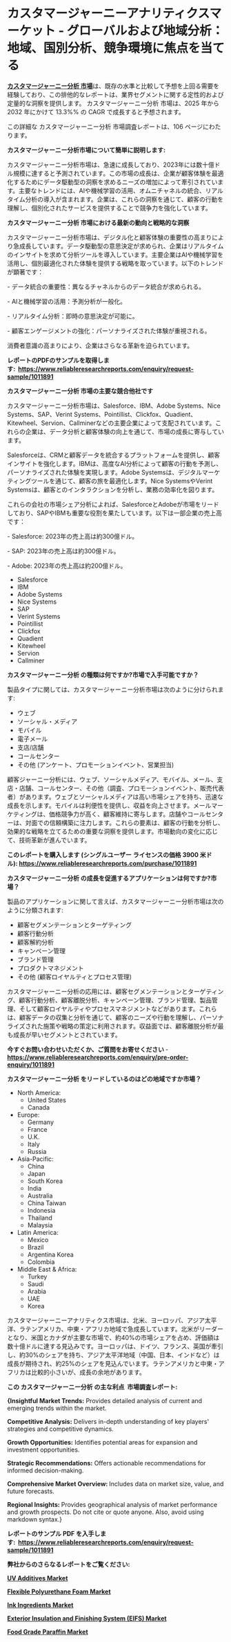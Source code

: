 <p><h1>カスタマージャーニーアナリティクスマーケット - グローバルおよび地域分析：地域、国別分析、競争環境に焦点を当てる</h1></p><p data-sourcepos="1:1-1:157"><strong><a href="https://www.reliableresearchreports.com/customer-journey-analytics-r1011891?utm_campaign=110&utm_medium=36&utm_source=Github&utm_content=ia&utm_term=24032025&utm_id=customer-journey-analytics">カスタマージャーニー分析 市場</a></strong>は、既存の水準と比較して予想を上回る需要を経験しており、この排他的なレポートは、業界セグメントに関する定性的および定量的な洞察を提供します。 カスタマージャーニー分析 市場は、2025 年から 2032 年にかけて 13.3%% の CAGR で成長すると予想されます。</p>
<p data-sourcepos="3:1-3:50">この詳細な カスタマージャーニー分析 市場調査レポートは、106 ページにわたります。</p>
<p><strong>カスタマージャーニー分析市場について簡単に説明します:</strong></p>
<p><p>カスタマージャーニー分析市場は、急速に成長しており、2023年には数十億ドル規模に達すると予測されています。この市場の成長は、企業が顧客体験を最適化するためにデータ駆動型の洞察を求めるニーズの増加によって牽引されています。主要なトレンドには、AIや機械学習の活用、オムニチャネルの統合、リアルタイム分析の導入が含まれます。企業は、これらの洞察を通じて、顧客の行動を理解し、個別化されたサービスを提供することで競争力を強化しています。</p></p>
<p><strong>カスタマージャーニー分析 市場における最新の動向と戦略的な洞察</strong></p>
<p><p>カスタマージャーニー分析市場は、デジタル化と顧客体験の重要性の高まりにより急成長しています。データ駆動型の意思決定が求められ、企業はリアルタイムのインサイトを求めて分析ツールを導入しています。主要企業はAIや機械学習を活用し、個別最適化された体験を提供する戦略を取っています。以下のトレンドが顕著です：</p><p>- データ統合の重要性：異なるチャネルからのデータ統合が求められる。</p><p>- AIと機械学習の活用：予測分析が一般化。</p><p>- リアルタイム分析：即時の意思決定が可能に。</p><p>- 顧客エンゲージメントの強化：パーソナライズされた体験が重視される。</p><p>消費者意識の高まりにより、企業はさらなる革新を迫られています。</p></p>
<p><strong>レポートのPDFのサンプルを取得します</strong><strong>:&nbsp;&nbsp;<a href="https://www.reliableresearchreports.com/enquiry/request-sample/1011891?utm_campaign=110&utm_medium=36&utm_source=Github&utm_content=ia&utm_term=24032025&utm_id=customer-journey-analytics">https://www.reliableresearchreports.com/enquiry/request-sample/1011891</a></strong></p>
<p><strong>カスタマージャーニー分析 市場の主要な競合他社です</strong></p>
<p><p>カスタマージャーニー分析市場は、Salesforce、IBM、Adobe Systems、Nice Systems、SAP、Verint Systems、Pointillist、Clickfox、Quadient、Kitewheel、Servion、Callminerなどの主要企業によって支配されています。これらの企業は、データ分析と顧客体験の向上を通じて、市場の成長に寄与しています。</p><p>Salesforceは、CRMと顧客データを統合するプラットフォームを提供し、顧客インサイトを強化します。IBMは、高度なAI分析によって顧客の行動を予測し、パーソナライズされた体験を実現します。Adobe Systemsは、デジタルマーケティングツールを通じて、顧客の旅を最適化します。Nice SystemsやVerint Systemsは、顧客とのインタラクションを分析し、業務の効率化を図ります。</p><p>これらの会社の市場シェア分析によれば、SalesforceとAdobeが市場をリードしており、SAPやIBMも重要な役割を果たしています。以下は一部企業の売上高です：</p><p>- Salesforce: 2023年の売上高は約300億ドル。</p><p>- SAP: 2023年の売上高は約300億ドル。</p><p>- Adobe: 2023年の売上高は約200億ドル。</p></p>
<p><ul><li>Salesforce</li><li>IBM</li><li>Adobe Systems</li><li>Nice Systems</li><li>SAP</li><li>Verint Systems</li><li>Pointillist</li><li>Clickfox</li><li>Quadient</li><li>Kitewheel</li><li>Servion</li><li>Callminer</li></ul></p>
<p><strong>カスタマージャーニー分析 の種類は何ですか?市場で入手可能ですか？</strong></p>
<p>製品タイプに関しては、カスタマージャーニー分析市場は次のように分けられます:</p>
<p><ul><li>ウェブ</li><li>ソーシャル・メディア</li><li>モバイル</li><li>電子メール</li><li>支店/店舗</li><li>コールセンター</li><li>その他 (アンケート、プロモーションイベント、営業担当)</li></ul></p>
<p><p>顧客ジャーニー分析には、ウェブ、ソーシャルメディア、モバイル、メール、支店・店舗、コールセンター、その他（調査、プロモーションイベント、販売代表者）があります。ウェブとソーシャルメディアは高い市場シェアを持ち、迅速な成長を示します。モバイルは利便性を提供し、収益を向上させます。メールマーケティングは、価格競争力が高く、顧客維持に寄与します。店舗やコールセンターは、対面での信頼構築に注力します。これらの要素は、顧客の行動を分析し、効果的な戦略を立てるための重要な洞察を提供します。市場動向の変化に応じて、技術革新が進んでいます。</p></p>
<p><strong>このレポートを購入します (シングルユーザー ライセンスの価格 3900 米ドル):&nbsp;<a href="https://www.reliableresearchreports.com/purchase/1011891?utm_campaign=110&utm_medium=36&utm_source=Github&utm_content=ia&utm_term=24032025&utm_id=customer-journey-analytics">https://www.reliableresearchreports.com/purchase/1011891</a></strong></p>
<p><strong>カスタマージャーニー分析 の成長を促進するアプリケーションは何ですか?市場？</strong></p>
<p>製品のアプリケーションに関して言えば、カスタマージャーニー分析市場は次のように分類されます:</p>
<p><ul><li>顧客セグメンテーションとターゲティング</li><li>顧客行動分析</li><li>顧客解約分析</li><li>キャンペーン管理</li><li>ブランド管理</li><li>プロダクトマネジメント</li><li>その他 (顧客ロイヤルティとプロセス管理)</li></ul></p>
<p><p>カスタマージャーニー分析の応用には、顧客セグメンテーションとターゲティング、顧客行動分析、顧客離脱分析、キャンペーン管理、ブランド管理、製品管理、そして顧客ロイヤルティやプロセスマネジメントなどがあります。これらは、顧客データの収集と分析を通じて、顧客のニーズや行動を理解し、パーソナライズされた施策や戦略の策定に利用されます。収益面では、顧客離脱分析が最も成長が早いセグメントとされています。</p></p>
<p><strong>今すぐお問い合わせいただくか、ご質問をお寄せください</strong><strong>&nbsp;</strong>-<strong><a href="https://www.reliableresearchreports.com/enquiry/pre-order-enquiry/1011891?utm_campaign=110&utm_medium=36&utm_source=Github&utm_content=ia&utm_term=24032025&utm_id=customer-journey-analytics">https://www.reliableresearchreports.com/enquiry/pre-order-enquiry/1011891</a></strong></p>
<p><strong>カスタマージャーニー分析 をリードしているのはどの地域ですか市場？</strong></p>
<p><ul>
    <li>
        North America:
        <ul>
            <li>United States</li>
            <li>Canada</li>
        </ul>
    </li>
    <li>
        Europe:
        <ul>
            <li>Germany</li>
            <li>France</li>
            <li>U.K.</li>
            <li>Italy</li>
            <li>Russia</li>
        </ul>
    </li>
    <li>
        Asia-Pacific:
        <ul>
            <li>China</li>
            <li>Japan</li>
            <li>South Korea</li>
            <li>India</li>
            <li>Australia</li>
            <li>China Taiwan</li>
            <li>Indonesia</li>
            <li>Thailand</li>
            <li>Malaysia</li>
        </ul>
    </li>
    <li>
        Latin America:
        <ul>
            <li>Mexico</li>
            <li>Brazil</li>
            <li>Argentina Korea</li>
            <li>Colombia</li>
        </ul>
    </li>
    <li>
        Middle East & Africa:
        <ul>
            <li>Turkey</li>
            <li>Saudi</li>
            <li>Arabia</li>
            <li>UAE</li>
            <li>Korea</li>
        </ul>
    </li>
    </ul></p>
<p><p>カスタマージャーニーアナリティクス市場は、北米、ヨーロッパ、アジア太平洋、ラテンアメリカ、中東・アフリカ地域で急成長しています。北米がリーダーとなり、米国とカナダが主要な市場で、約40%の市場シェアを占め、評価額は数十億ドルに達する見込みです。ヨーロッパは、ドイツ、フランス、英国が牽引し、約30%のシェアを持ち、アジア太平洋地域（中国、日本、インドなど）は成長が期待され、約25%のシェアを見込んでいます。ラテンアメリカと中東・アフリカは比較的小さいが、成長の余地があります。</p></p>
<p><strong>この カスタマージャーニー分析 の主な利点&nbsp; 市場調査レポート:</strong></p>
<p><strong>{Insightful Market Trends:</strong> Provides detailed analysis of current and emerging trends within the market.</p>
<p><strong>Competitive Analysis:</strong> Delivers in-depth understanding of key players' strategies and competitive dynamics.</p>
<p><strong>Growth Opportunities:</strong> Identifies potential areas for expansion and investment opportunities.</p>
<p><strong>Strategic Recommendations:</strong> Offers actionable recommendations for informed decision-making.</p>
<p><strong>Comprehensive Market Overview: </strong>Includes data on market size, value, and future forecasts.</p>
<p><strong>Regional Insights: </strong>Provides geographical analysis of market performance and growth prospects. Do not cite or quote anyone. Also, avoid using markdown syntax.}</p>
<p><strong>レポートのサンプル PDF を入手します:&nbsp;</strong><strong>&nbsp;<a href="https://www.reliableresearchreports.com/enquiry/request-sample/1011891?utm_campaign=110&utm_medium=36&utm_source=Github&utm_content=ia&utm_term=24032025&utm_id=customer-journey-analytics">https://www.reliableresearchreports.com/enquiry/request-sample/1011891</a></strong></p>
<p></p>
<p></p>
<p></p>
<p></p>
<p><strong>弊社からのさらなるレポートをご覧ください:</strong></p>
<p><strong><p><a href="https://github.com/ludongfomban/Market-Research-Report-List-1/blob/main/uv-additives-market.md?utm_campaign=110&utm_medium=36&utm_source=Github&utm_content=ia&utm_term=24032025&utm_id=customer-journey-analytics">UV Additives Market</a></p><p><a href="https://github.com/kimanyuzuga/Market-Research-Report-List-1/blob/main/flexible-polyurethane-foam-market.md?utm_campaign=110&utm_medium=36&utm_source=Github&utm_content=ia&utm_term=24032025&utm_id=customer-journey-analytics">Flexible Polyurethane Foam Market</a></p><p><a href="https://github.com/naulasulakr0/Market-Research-Report-List-1/blob/main/ink-ingredients-market.md?utm_campaign=110&utm_medium=36&utm_source=Github&utm_content=ia&utm_term=24032025&utm_id=customer-journey-analytics">Ink Ingredients Market</a></p><p><a href="https://github.com/giardafshaxb/Market-Research-Report-List-1/blob/main/exterior-insulation-and-finishing-system-eifs-market.md?utm_campaign=110&utm_medium=36&utm_source=Github&utm_content=ia&utm_term=24032025&utm_id=customer-journey-analytics">Exterior Insulation and Finishing System (EIFS) Market</a></p><p><a href="https://github.com/haimamuirev8/Market-Research-Report-List-1/blob/main/food-grade-paraffin-market.md?utm_campaign=110&utm_medium=36&utm_source=Github&utm_content=ia&utm_term=24032025&utm_id=customer-journey-analytics">Food Grade Paraffin Market</a></p></strong></p>